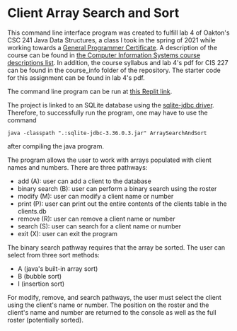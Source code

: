 # Client Array Search and Sort 

This command line interface program was created to fulfill lab 4 of Oakton's CSC 241 Java Data Structures, a class I took in the spring of 2021 while working towards a [General Programmer Certificate](https://catalog.oakton.edu/career-programs-pathways/computer-information-systems/general-programmer-certificate/). A description of the course can be found in [the Computer Information Systems course descriptions list](https://catalog.oakton.edu/course-descriptions/course-descriptions-discipline/cis/). In addition, the course syllabus and lab 4's pdf for CIS 227 can be found in the course_info folder of the repository. The starter code for this assignment can be found in lab 4's pdf. 

The command line program can be run at [this Replit link](https://replit.com/@john-albright/client-array-search-and-sort-console).

The project is linked to an SQLite database using the [sqlite-jdbc driver](https://github.com/xerial/sqlite-jdbc). Therefore, to successfully run the program, one may have to use the command

```
java -classpath ".:sqlite-jdbc-3.36.0.3.jar" ArraySearchAndSort
```

after compiling the java program.

The program allows the user to work with arrays populated with client names and numbers. There are three pathways: 
- add (A): user can add a client to the database
- binary search (B): user can perform a binary search using the roster
- modify (M): user can modify a client name or number
- print (P): user can print out the entire contents of the clients table in the clients.db
- remove (R): user can remove a client name or number
- search (S): user can search for a client name or number
- exit (X): user can exit the program

The binary search pathway requires that the array be sorted. The user can select from three sort methods: 
- A (java's built-in array sort)
- B (bubble sort)
- I (insertion sort)

For modify, remove, and search pathways, the user must select the client using the client's name or number. The position on the roster and the client's name and number are returned to the console as well as the full roster (potentially sorted). 